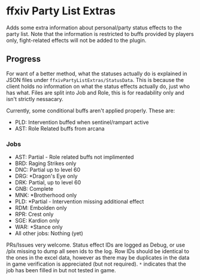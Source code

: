 # ffxiv Party List Extras

Adds some extra information about personal/party status effects to the party list.
Note that the information is restricted to buffs provided by players only, fight-related effects will not be added to the plugin.

## Progress

For want of a better method, what the statuses actually do is explained in JSON files under `ffxivPartyListExtras/StatusData`.
This is because the client holds no information on what the status effects actually do, just who has what.
Files are split into Job and Role, this is for readability only and isn't strictly nessacary.

Currently, some conditional buffs aren't applied properly. These are:
- PLD: Intervention buffed when sentinel/rampart active
- AST: Role Related buffs from arcana

### Jobs

- AST: Partial - Role related buffs not implimented
- BRD: Raging Strikes only
- DNC: Partial up to level 60
- DRG: *Dragon's Eye only
- DRK: Partial, up to level 60
- GNB: Complete
- MNK: *Brotherhood only
- PLD: *Partial - Intervention missing additional effect
- RDM: Embolden only
- RPR: Crest only
- SGE: Kardion only
- WAR: *Stance only
- All other jobs: Nothing (yet)

PRs/Issues very welcome.
Status effect IDs are logged as Debug, or use /plx missing to dump all seen ids to the log.
Row IDs should be identical to the ones in the excel data, however as there may be duplicates in the data in game verification is appreciated (but not required).
`*` indicates that the job has been filled in but not tested in game.
